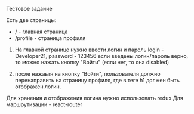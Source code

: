 Тестовое задание 

Есть две страницы:
 - / - главная страница
 - /profile - страница профиля

1. На главной странице нужно ввести логин и пароль
   login - Developer21, password - 123456
   если введены логин/пароль верно, то можно нажать кнопку "Войти" (если нет, то она disabled)

2. после нажаьтя на кнопку "Войти", пользователя должно перенаправить на страницу профиля, где в теге h1 должен быть отображен логин.

Для хранения и отображения логина нужно использовать redux
Для маршрутизации - react-router

